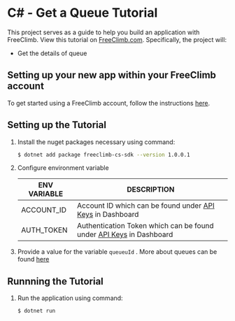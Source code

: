 # C# - Get a Queue Tutorial

This project serves as a guide to help you build an application with FreeClimb. View this tutorial on [FreeClimb.com](https://docs.freeclimb.com/docs/get-a-queue#section-c). Specifically, the project will:

- Get the details of queue

## Setting up your new app within your FreeClimb account

To get started using a FreeClimb account, follow the instructions [here](https://docs.freeclimb.com/docs/getting-started-with-freeclimb).

## Setting up the Tutorial

1. Install the nuget packages necessary using command:

   ```bash
   $ dotnet add package freeclimb-cs-sdk --version 1.0.0.1
   ```

2. Configure environment variable

   | ENV VARIABLE            | DESCRIPTION                                                                                                                                                                             |
   | ----------------------- | --------------------------------------------------------------------------------------------------------------------------------------------------------------------------------------- |
   | ACCOUNT_ID              | Account ID which can be found under [API Keys](https://www.freeclimb.com/dashboard/portal/account/authentication) in Dashboard                                                         |
   | AUTH_TOKEN              | Authentication Token which can be found under [API Keys](https://www.freeclimb.com/dashboard/portal/account/authentication) in Dashboard                                               |

3. Provide a value for the variable `queueuId` . More about queues can be found [here](https://docs.freeclimb.com/reference/queues-1)

## Runnning the Tutorial

1. Run the application using command:

   ```bash
   $ dotnet run
   ```

